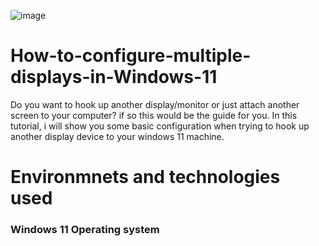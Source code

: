 ![image](https://github.com/xned1oox/How-to-configure-multiple-displays-in-Windows-11/assets/142749625/b7be22e4-35d4-420c-961d-b65f4126a153)


# How-to-configure-multiple-displays-in-Windows-11
Do you want to hook up another display/monitor or just attach another screen to your computer? if so this would be the guide for you. In this tutorial, i will show you some basic configuration when trying to hook up another display device to your windows 11 machine.


<h1>Environmnets and technologies used</h1>
<h3>Windows 11 Operating system</h3>

